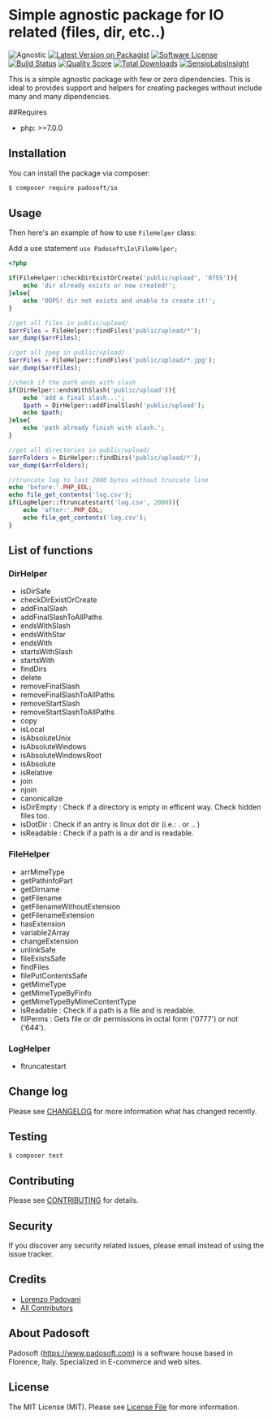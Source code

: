 # Simple agnostic package for IO related (files, dir, etc..)

![Agnostic](https://img.shields.io/badge/php-agnostic-blue.svg?style=flat-square)
[![Latest Version on Packagist](https://img.shields.io/packagist/v/padosoft/io.svg?style=flat-square)](https://packagist.org/packages/padosoft/io)
[![Software License](https://img.shields.io/badge/license-MIT-brightgreen.svg?style=flat-square)](LICENSE.md)
[![Build Status](https://img.shields.io/travis/padosoft/io/master.svg?style=flat-square)](https://travis-ci.org/padosoft/io)
[![Quality Score](https://img.shields.io/scrutinizer/g/padosoft/io.svg?style=flat-square)](https://scrutinizer-ci.com/g/padosoft/io)
[![Total Downloads](https://img.shields.io/packagist/dt/padosoft/io.svg?style=flat-square)](https://packagist.org/packages/padosoft/io)
[![SensioLabsInsight](https://img.shields.io/sensiolabs/i/e5f0885a-912d-4bd8-a6c4-76127603d2b6.svg?style=flat-square)](https://insight.sensiolabs.com/projects/e5f0885a-912d-4bd8-a6c4-76127603d2b6)

This is a simple agnostic package with few or zero dipendencies. 
This is ideal to provides support and helpers for creating packeges without include many and many dipendencies.

##Requires
  
- php: >=7.0.0
  
## Installation

You can install the package via composer:
``` bash
$ composer require padosoft/io
```

## Usage

Then here's an example of how to use `FileHelper` class:

Add a use statement `use Padosoft\Io\FileHelper;`

```php
<?php

if(FileHelper::checkDirExistOrCreate('public/upload', '0755')){
    echo 'dir already exists or now created!';
}else{
    echo 'OOPS! dir not exists and unable to create it!';
}

//get all files in public/upload/
$arrFiles = FileHelper::findFiles('public/upload/*');
var_dump($arrFiles);

//get all jpeg in public/upload/
$arrFiles = FileHelper::findFiles('public/upload/*.jpg');
var_dump($arrFiles);

//check if the path ends with slash
if(DirHelper::endsWithSlash('public/upload')){
    echo 'add a final slash...';
    $path = DirHelper::addFinalSlash('public/upload');
    echo $path;
}else{
    echo 'path already finish with slash.';
}

//get all directories in public/upload/
$arrFolders = DirHelper::findDirs('public/upload/*');
var_dump($arrFolders);

//truncate log to last 2000 bytes without truncate line
echo 'before:'.PHP_EOL;
echo file_get_contents('log.csv');
if(LogHelper::ftruncatestart('log.csv', 2000)){
    echo 'after:'.PHP_EOL;
    echo file_get_contents('log.csv');
}

```

## List of functions

### DirHelper

- isDirSafe
- checkDirExistOrCreate
- addFinalSlash
- addFinalSlashToAllPaths
- endsWithSlash
- endsWithStar
- endsWith
- startsWithSlash
- startsWith
- findDirs
- delete
- removeFinalSlash
- removeFinalSlashToAllPaths
- removeStartSlash
- removeStartSlashToAllPaths
- copy
- isLocal
- isAbsoluteUnix
- isAbsoluteWindows
- isAbsoluteWindowsRoot
- isAbsolute
- isRelative
- join
- njoin
- canonicalize
- isDirEmpty : Check if a directory is empty in efficent way. Check hidden files too.
- isDotDir : Check if an antry is linux dot dir (i.e.: . or .. )
- isReadable : Check if a path is a dir and is readable.

### FileHelper

- arrMimeType
- getPathinfoPart
- getDirname
- getFilename
- getFilenameWithoutExtension
- getFilenameExtension
- hasExtension
- variable2Array
- changeExtension
- unlinkSafe
- fileExistsSafe
- findFiles
- filePutContentsSafe
- getMimeType
- getMimeTypeByFinfo
- getMimeTypeByMimeContentType
- isReadable : Check if a path is a file and is readable.
- filPerms : Gets file or dir permissions in octal form ('0777') or not ('644').

### LogHelper

- ftruncatestart

## Change log

Please see [CHANGELOG](CHANGELOG.md) for more information what has changed recently.

## Testing

``` bash
$ composer test
```

## Contributing

Please see [CONTRIBUTING](CONTRIBUTING.md) for details.

## Security

If you discover any security related issues, please email instead of using the issue tracker.

## Credits
- [Lorenzo Padovani](https://github.com/lopadova)
- [All Contributors](../../contributors)

## About Padosoft
Padosoft (https://www.padosoft.com) is a software house based in Florence, Italy. Specialized in E-commerce and web sites.

## License

The MIT License (MIT). Please see [License File](LICENSE.md) for more information.
